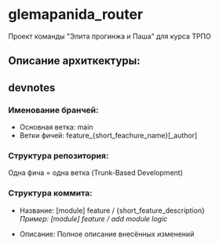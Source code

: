 # glemapanida_router
Проект команды "Элита прогинжа и Паша" для курса ТРПО

## Описание архиткектуры:

## devnotes
### Именование бранчей:
- Основная ветка: main
- Ветки фичей: feature_{short_feachure_name}[_author]

### Структура репозитория:
Одна фича = одна ветка (Trunk-Based Development)

### Структура коммита:
- Название: [module] feature / {short_feature_description} \
*Пример: [module] feature / add module logic*

- Описание: Полное описание внесённых изменений
